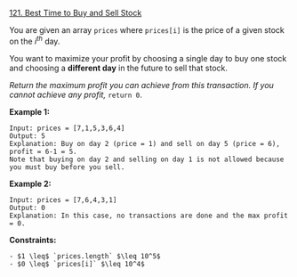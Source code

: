 ﻿[121. Best Time to Buy and Sell Stock](https://leetcode.com/problems/best-time-to-buy-and-sell-stock/description/)

You are given an array `prices` where `prices[i]` is the price of a given stock on the $i^{th}$ day.

You want to maximize your profit by choosing a single day to buy one stock and choosing a __different day__ in the future to sell that stock.

_Return the maximum profit you can achieve from this transaction. If you cannot achieve any profit,_ `return 0`.

__Example 1:__

    Input: prices = [7,1,5,3,6,4]
    Output: 5
    Explanation: Buy on day 2 (price = 1) and sell on day 5 (price = 6), profit = 6-1 = 5.
    Note that buying on day 2 and selling on day 1 is not allowed because you must buy before you sell.

__Example 2:__

    Input: prices = [7,6,4,3,1]
    Output: 0
    Explanation: In this case, no transactions are done and the max profit = 0.

__Constraints:__

    - $1 \leq$ `prices.length` $\leq 10^5$
    - $0 \leq$ `prices[i]` $\leq 10^4$

